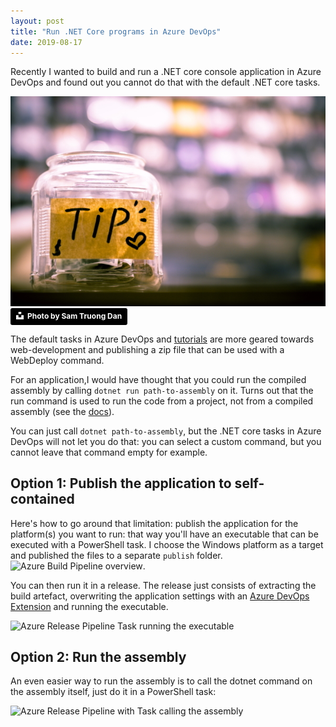 ```yaml
---
layout: post
title: "Run .NET Core programs in Azure DevOps"
date: 2019-08-17
---
```


Recently I wanted to build and run a .NET core console application in Azure DevOps and found out you cannot do that with the default .NET core tasks.

![](/images/2019/20190817/sam-truong-dan--rF4kuvgHhU-unsplash.jpg)
<a style="background-color:black;color:white;text-decoration:none;padding:4px 6px;font-family:-apple-system, BlinkMacSystemFont, &quot;San Francisco&quot;, &quot;Helvetica Neue&quot;, Helvetica, Ubuntu, Roboto, Noto, &quot;Segoe UI&quot;, Arial, sans-serif;font-size:12px;font-weight:bold;line-height:1.2;display:inline-block;border-radius:3px" href="https://unsplash.com/@sam_truong?utm_medium=referral&amp;utm_campaign=photographer-credit&amp;utm_content=creditBadge" target="_blank" rel="noopener noreferrer" title="Download free do whatever you want high-resolution photos from Sam Truong Dan"><span style="display:inline-block;padding:2px 3px"><svg xmlns="http://www.w3.org/2000/svg" style="height:12px;width:auto;position:relative;vertical-align:middle;top:-2px;fill:white" viewBox="0 0 32 32"><title>unsplash-logo</title><path d="M10 9V0h12v9H10zm12 5h10v18H0V14h10v9h12v-9z"></path></svg></span><span style="display:inline-block;padding:2px 3px">Photo by Sam Truong Dan</span></a>

The default tasks in Azure DevOps and [tutorials](https://docs.microsoft.com/en-us/azure/devops/pipelines/languages/dotnet-core?view=azure-devops&WT.mc_id=DOP-MVP-5003719) are more geared towards web-development and publishing a zip file that can be used with a WebDeploy command.

For an application,I would have thought that you could run the compiled assembly by calling `dotnet run path-to-assembly` on it. Turns out that the run command is used to run the code from a project, not from a compiled assembly (see the [docs](https://docs.microsoft.com/en-us/dotnet/core/tools/dotnet-run?tabs=netcore21&WT.mc_id=DOP-MVP-5003719)).

You can just call `dotnet path-to-assembly`, but the .NET core tasks in Azure DevOps will not let you do that: you can select a custom command, but you cannot leave that command empty for example.

## Option 1: Publish the application to self-contained
Here's how to go around that limitation: publish the application for the platform(s) you want to run: that way you'll have an executable that can be executed with a PowerShell task. I choose the Windows platform as a target and published the files to a separate `publish` folder.
![Azure Build Pipeline overview](/images/2019/20190816/2019/20190816_06_AzureDevOpsBuild.png).

You can then run it in a release.
The release just consists of extracting the build artefact, overwriting the application settings with an [Azure DevOps Extension](https://marketplace.visualstudio.com/items?itemName=sergeyzwezdin.magic-chunks) and running the executable.

![Azure Release Pipeline Task running the executable](/images/2019/20190816/2019/20190816_06_AzureDevOpsRelease.png)

## Option 2: Run the assembly
An even easier way to run the assembly is to call the dotnet command on the assembly itself, just do it in a PowerShell task:

![Azure Release Pipeline with Task calling the assembly](/images/2019/20190817/2019/20190817_01_AzDo-Run-dll.png)
